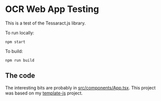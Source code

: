 # OCR Web App Testing

This is a test of the Tessaract.js library.

To run locally:

```
npm start
```

To build:

```
npm run build
```

## The code

The interesting bits are probably in [src/components/App.tsx](src/components/App.tsx). This project was based on my [template-js](https://github.com/gregtatum/template-js) project.
